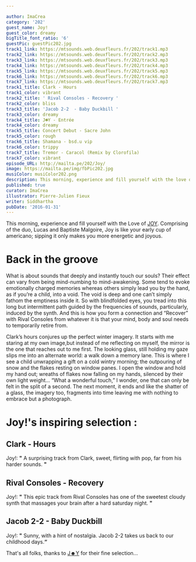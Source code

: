 ```yaml
---

author: ImaCrea
category: '202'
guest_name: Joy!
guest_color: dreamy
bigTitle_font_ratio: '6'
guestPic: guestPic202.jpg
track1_link: https://mtsounds.web.deuxfleurs.fr/202/track1.mp3
track2_link: https://mtsounds.web.deuxfleurs.fr/202/track2.mp3
track3_link: https://mtsounds.web.deuxfleurs.fr/202/track3.mp3
track4_link: https://mtsounds.web.deuxfleurs.fr/202/track4.mp3
track5_link: https://mtsounds.web.deuxfleurs.fr/202/track5.mp3
track6_link: https://mtsounds.web.deuxfleurs.fr/202/track6.mp3
track7_link: https://mtsounds.web.deuxfleurs.fr/202/track7.mp3
track1_title: Clark - Hours
track1_color: vibrant
track2_title: ' Rival Consoles - Recovery '
track2_color: bliss
track3_title: 'Jacob 2-2  - Baby Duckbill '
track3_color: dreamy
track4_title: J☻Y - Entrée
track4_color: dreamy
track5_title: Concert Debut - Sacre John
track5_color: rough
track6_title: Shamana - bsd.u vip
track6_color: trippy
track7_title: Tremor - Caracol (Remix by Clorofila)
track7_color: vibrant
episode_URL: http://mailta.pe/202/Joy/
image: https://mailta.pe/img/fbPic202.jpg
musiColor: musiColor202.png
description: This morning, experience and fill yourself with the love of Joy. Like your early cup of americano; sipping it only makes you more energetic and joyous.
published: true
curator: ImaCrea
illustrator: Pierre-Julien Fieux
writer: Siddhartha
pubDate: '2016-01-31'
---
```







This morning, experience and fill yourself with the Love of [JOY](http://www.joyjoyjoy.me/ "JOY's website"). Comprising of the duo, Lucas and Baptiste Malgoire, Joy is like your early cup of americano; sipping it only makes you more energetic and joyous. 


# Back in the groove

What is about sounds that deeply and instantly touch our souls? Their effect can vary from being mind-numbing to mind-awakening. Some tend to evoke emotionally charged memories whereas others simply lead you by the hand, as if you’re a child, into a void. The void is deep and one can’t simply fathom the emptiness inside it. So with blindfolded eyes, you tread into this long but intermittent path guided by the frequencies of sounds, particularly, induced by the synth.  And this is how you form a connection and “Recover” with Rival Consoles from whatever it is that your mind, body and soul needs to temporarily retire from. 

Clark’s hours conjures up the perfect winter imagery. It starts with me staring at my own image,but instead of me reflecting on myself, the mirror is the one that reaches out to me first. The looking glass, still holding my gaze slips me into an alternate world: a walk down a memory lane. This is where I see a child unwrapping a gift on a cold wintry morning; the outpouring of snow and the flakes resting on window panes. I open the window and hold my hand out; wreaths of flakes now falling on my hands, silenced by their own light weight... “What a wonderful touch,” I wonder, one that can only be felt in the split of a second. The next moment, it ends and like the shatter of a glass, the imagery too, fragments into time leaving me with nothing to embrace but a photograph. 


# Joy!'s inspiring selection :
 
## Clark - Hours
Joy!: **"** A surprising track from Clark, sweet, flirting with pop, far from his harder sounds. **"** 

## Rival Consoles - Recovery
Joy!: **"** This epic track from Rival Consoles has one of the sweetest cloudy synth that massages your brain after a hard saturday night. **"** 

## Jacob 2-2 - Baby Duckbill
Joy!: **"** Sunny, with a hint of nostalgia. Jacob 2-2 takes us back to our childhood days.**“**
 

That's all folks, thanks to [J☻Y](http://www.joyjoyjoy.me/) for their fine selection...
